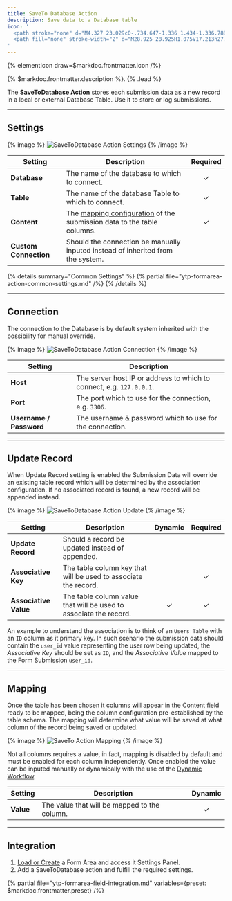```yaml
---
title: SaveTo Database Action
description: Save data to a Database table
icon: '
  <path stroke="none" d="M4.327 23.029c0-.734.647-1.336 1.434-1.336.788 0 1.435.602 1.435 1.336 0 .733-.647 1.336-1.435 1.336-.787 0-1.434-.603-1.434-1.336Zm0-15.965c0-.734.647-1.336 1.434-1.336.788 0 1.435.602 1.435 1.336 0 .733-.647 1.336-1.435 1.336-.787 0-1.434-.603-1.434-1.336Z"/>
  <path fill="none" stroke-width="2" d="M28.925 28.925H1.075V17.213h27.85v11.712ZM1.075 1.075h27.85v11.712H1.075V1.075Z"/>
'
---
```


{% elementIcon draw=$markdoc.frontmatter.icon /%}

{% $markdoc.frontmatter.description %}. {% .lead %}

The **SaveToDatabase Action** stores each submission data as a new record in a local or external Database Table. Use it to store or log submissions.

---

## Settings

{% image %}
![SaveToDatabase Action Settings](/assets/ytp/forms/action-savetodb-settings.webp)
{% /image %}

| Setting | Description | Required |
| ------- | ----------- | :------: |
| **Database** | The name of the database to which to connect. | &#x2713; |
| **Table** | The name of the database Table to which to connect. | &#x2713; |
| **Content** | The [mapping configuration](#mapping) of the submission data to the table columns. | &#x2713; |
| **Custom Connection** | Should the connection be manually inputed instead of inherited from the system. |

{% details summary="Common Settings" %}
    {% partial file="ytp-formarea-action-common-settings.md" /%}
{% /details %}

---

## Connection

The connection to the Database is by default system inherited with the possibility for manual override.

{% image %}
![SaveToDatabase Action Connection](/assets/ytp/forms/action-savetodb-connection.webp)
{% /image %}

| Setting | Description |
| ------- | ----------- |
| **Host** | The server host IP or address to which to connect, e.g. `127.0.0.1`. |
| **Port** | The port which to use for the connection, e.g. `3306`. |
| **Username / Password** | The username & password which to use for the connection. |

---

## Update Record

When Update Record setting is enabled the Submission Data will override an existing table record which will be determined by the association configuration. If no associated record is found, a new record will be appended instead.

{% image %}
![SaveToDatabase Action Update](/assets/ytp/forms/action-savetodb-update.webp)
{% /image %}

| Setting | Description | Dynamic | Required |
| ------- | ----------- | :-----: | :------: |
| **Update Record** | Should a record be updated instead of appended. |
| **Associative Key** | The table column key that will be used to associate the record. | | &#x2713; |
| **Associative Value** | The table column value that will be used to associate the record. | &#x2713; | &#x2713; |

An example to understand the association is to think of an `Users Table` with an `ID` column as it primary key. In such scenario the submission data should contain the `user_id` value representing the user row being updated, the *Associative Key* should be set as `ID`, and the *Associative Value* mapped to the Form Submission `user_id`.

---

## Mapping

Once the table has been chosen it columns will appear in the Content field ready to be mapped, being the column configuration pre-established by the table schema. The mapping will determine what value will be saved at what column of the record being saved or updated.

{% image %}
![SaveTo Action Mapping](/assets/ytp/forms/action-saveto-mapping.webp)
{% /image %}

Not all columns requires a value, in fact, mapping is disabled by default and must be enabled for each column independently. Once enabled the value can be inputed manually or dynamically with the use of the [Dynamic Workflow](../dynamic).

| Setting | Description | Dynamic |
| ------- | ----------- | :-----: |
| **Value** | The value that will be mapped to the column. | &#x2713; |

---

## Integration

1. [Load or Create](../integration) a Form Area and access it Settings Panel.
1. Add a SaveToDatabase action and fulfill the required settings.

{% partial file="ytp-formarea-field-integration.md" variables={preset: $markdoc.frontmatter.preset} /%}
